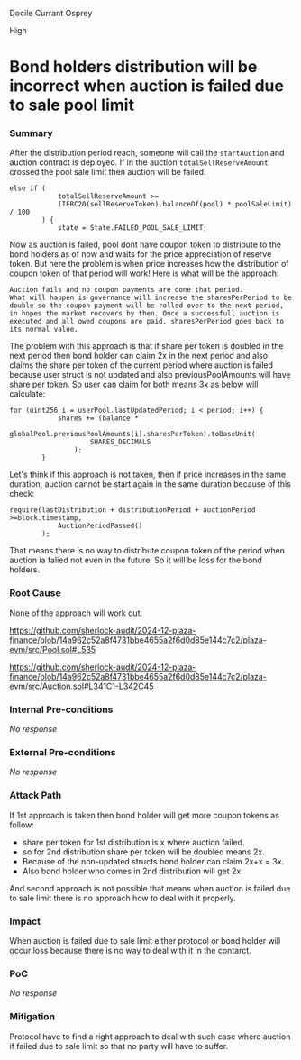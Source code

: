 Docile Currant Osprey

High

# Bond holders distribution will be incorrect when auction is failed due to sale pool limit

### Summary

After the distribution period reach, someone will call the `startAuction` and auction contract is deployed. If in the auction `totalSellReserveAmount` crossed the pool sale limit then auction will be failed.

```solidity
else if (
            totalSellReserveAmount >=
            (IERC20(sellReserveToken).balanceOf(pool) * poolSaleLimit) / 100
        ) {
            state = State.FAILED_POOL_SALE_LIMIT;
```
Now as auction is failed, pool dont have coupon token to distribute to the bond holders as of now and waits for the price appreciation of reserve token.
But here the problem is when price increases how the distribution of coupon token of that period will work! Here is what will be the approach:
```solidity
Auction fails and no coupon payments are done that period.
What will happen is governance will increase the sharesPerPeriod to be double so the coupon payment will be rolled over to the next period, in hopes the market recovers by then. Once a successfull auction is executed and all owed coupons are paid, sharesPerPeriod goes back to its normal value.
```

The problem with this approach is that if share per token is doubled in the next period then bond holder can claim 2x in the next period and also claims the share per token of the current period where auction is failed because user struct is not updated and also previousPoolAmounts will have share per token. So user can claim for both means 3x as below will calculate:

```solidity
for (uint256 i = userPool.lastUpdatedPeriod; i < period; i++) {
            shares += (balance *
                globalPool.previousPoolAmounts[i].sharesPerToken).toBaseUnit(
                    SHARES_DECIMALS
                );
        }
```
Let's think if this approach is not taken, then if price increases in the same duration, auction cannot be start again in the same duration because of this check:
```solidity
require(lastDistribution + distributionPeriod + auctionPeriod >=block.timestamp,
            AuctionPeriodPassed()
        );
```
That means there is no way to distribute coupon token of the period when auction ia falied not even in the future. So it will be loss for the bond holders.

### Root Cause

None of the approach will work out.

https://github.com/sherlock-audit/2024-12-plaza-finance/blob/14a962c52a8f4731bbe4655a2f6d0d85e144c7c2/plaza-evm/src/Pool.sol#L535

https://github.com/sherlock-audit/2024-12-plaza-finance/blob/14a962c52a8f4731bbe4655a2f6d0d85e144c7c2/plaza-evm/src/Auction.sol#L341C1-L342C45



### Internal Pre-conditions

_No response_

### External Pre-conditions

_No response_

### Attack Path

If 1st approach is taken then bond holder will get more coupon tokens as follow:
- share per token for 1st distribution is x where auction failed.
- so for 2nd distribution share per token will be doubled means 2x.
- Because of the non-updated structs bond holder can claim 2x+x = 3x.
- Also bond holder who comes in 2nd distribution will get 2x.

And second approach is not possible that means when auction is failed due to sale limit there is no approach how to deal with it properly.

### Impact

When auction is failed due to sale limit either protocol or bond holder will occur loss because there is no way to deal with it in the contarct.

### PoC

_No response_

### Mitigation

Protocol have to find a right approach to deal with such case where auction if failed due to sale limit so that no party will have to suffer.
